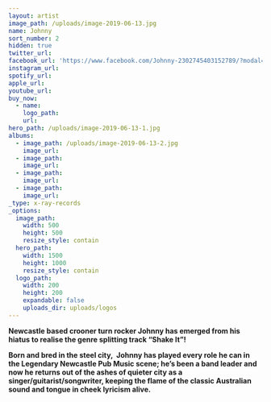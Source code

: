 ```yaml
---
layout: artist
image_path: /uploads/image-2019-06-13.jpg
name: Johnny
sort_number: 2
hidden: true
twitter_url:
facebook_url: 'https://www.facebook.com/Johnny-2302745403152789/?modal=admin_todo_tour'
instagram_url:
spotify_url:
apple_url:
youtube_url:
buy_now:
  - name:
    logo_path:
    url:
hero_path: /uploads/image-2019-06-13-1.jpg
albums:
  - image_path: /uploads/image-2019-06-13-2.jpg
    image_url:
  - image_path:
    image_url:
  - image_path:
    image_url:
  - image_path:
    image_url:
_type: x-ray-records
_options:
  image_path:
    width: 500
    height: 500
    resize_style: contain
  hero_path:
    width: 1500
    height: 1000
    resize_style: contain
  logo_path:
    width: 200
    height: 200
    expandable: false
    uploads_dir: uploads/logos
---
```


**Newcastle based crooner turn rocker Johnny has emerged from his hiatus to realise the genre splitting track “Shake It”\!**

**Born and bred in the steel city,&nbsp; Johnny has played every role he can in the Legendary Newcastle Pub Music scene; he’s been a band leader and now he returns out of the ashes of quieter city as a singer/guitarist/songwriter, keeping the flame of the classic Australian sound and tongue in cheek lyricism alive.**